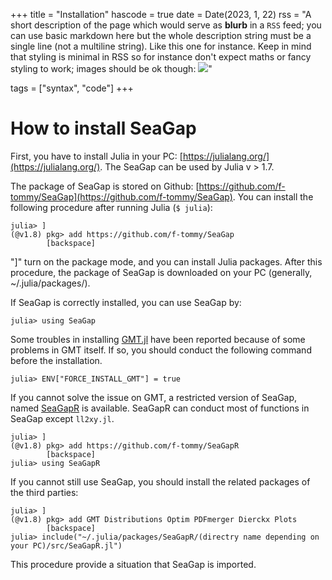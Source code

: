 +++
title = "Installation"
hascode = true
date = Date(2023, 1, 22)
rss = "A short description of the page which would serve as **blurb** in a `RSS` feed; you can use basic markdown here but the whole description string must be a single line (not a multiline string). Like this one for instance. Keep in mind that styling is minimal in RSS so for instance don't expect maths or fancy styling to work; images should be ok though: ![](https://upload.wikimedia.org/wikipedia/en/3/32/Rick_and_Morty_opening_credits.jpeg)"

tags = ["syntax", "code"]
+++


# How to install SeaGap

First, you have to install Julia in your PC: [https://julialang.org/](https://julialang.org/).
The SeaGap can be used by Julia v > 1.7.

The package of SeaGap is stored on Github: [https://github.com/f-tommy/SeaGap](https://github.com/f-tommy/SeaGap).
You can install the following procedure after running Julia (`$ julia`):

```julia-repl
julia> ]
(@v1.8) pkg> add https://github.com/f-tommy/SeaGap
        [backspace]
```

"]" turn on the package mode, and you can install Julia packages.
After this procedure, the package of SeaGap is downloaded on your PC (generally,  ~/.julia/packages/).

If SeaGap is correctly installed, you can use SeaGap by:

```julia-repl
julia> using SeaGap
```

Some troubles in installing [GMT.jl](https://github.com/GenericMappingTools/GMT.jl) have been reported because of some problems in GMT itself.
If so, you should conduct the following command before the installation.

```julia-repl
julia> ENV["FORCE_INSTALL_GMT"] = true
```

If you cannot solve the issue on GMT, a restricted version of SeaGap, named [SeaGapR](https://github.com/f-tommy/SeaGapR) is available. SeaGapR can conduct most of functions in SeaGap except `ll2xy.jl`.

```julia-repl
julia> ]
(@v1.8) pkg> add https://github.com/f-tommy/SeaGapR
        [backspace]
julia> using SeaGapR
```

If you cannot still use SeaGap, you should install the related packages of the third parties:
```julia-repl
julia> ]
(@v1.8) pkg> add GMT Distributions Optim PDFmerger Dierckx Plots
        [backspace]
julia> include("~/.julia/packages/SeaGapR/(directry name depending on your PC)/src/SeaGapR.jl")
```

This procedure provide a situation that SeaGap is imported.
 
